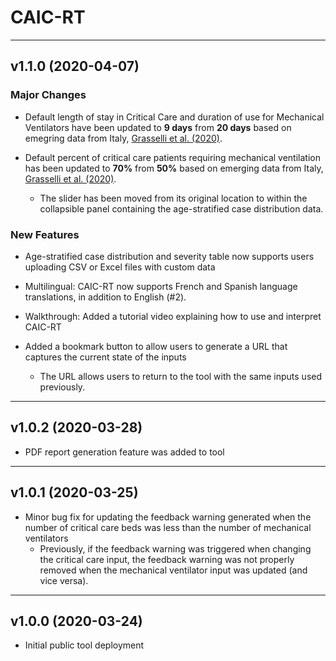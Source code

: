 
# CAIC-RT

-----

## v1.1.0 (2020-04-07)

### Major Changes

  - Default length of stay in Critical Care and duration of use for
    Mechanical Ventilators have been updated to **9 days** from **20
    days** based on emegring data from Italy, [Grasselli et
    al. (2020)](https://jamanetwork.com/journals/jama/fullarticle/2764365?utm_source=twitter).

  - Default percent of critical care patients requiring mechanical
    ventilation has been updated to **70%** from **50%** based on
    emerging data from Italy, [Grasselli et
    al. (2020)](https://jamanetwork.com/journals/jama/fullarticle/2764365?utm_source=twitter).
    
      - The slider has been moved from its original location to within
        the collapsible panel containing the age-stratified case
        distribution data.

### New Features

  - Age-stratified case distribution and severity table now supports
    users uploading CSV or Excel files with custom data

  - Multilingual: CAIC-RT now supports French and Spanish language
    translations, in addition to English (\#2).

  - Walkthrough: Added a tutorial video explaining how to use and
    interpret CAIC-RT

  - Added a bookmark button to allow users to generate a URL that
    captures the current state of the inputs
    
      - The URL allows users to return to the tool with the same inputs
        used previously.

-----

## v1.0.2 (2020-03-28)

  - PDF report generation feature was added to tool

-----

## v1.0.1 (2020-03-25)

  - Minor bug fix for updating the feedback warning generated when the
    number of critical care beds was less than the number of mechanical
    ventilators
      - Previously, if the feedback warning was triggered when changing
        the critical care input, the feedback warning was not properly
        removed when the mechanical ventilator input was updated (and
        vice versa).

-----

## v1.0.0 (2020-03-24)

  - Initial public tool deployment

